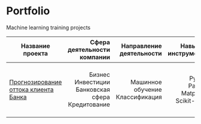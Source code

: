 # Portfolio

Machine learning training projects

| Название проекта | Сфера деятельности компании | Направление деятельности | Навыки и инструменты | Задачи проекта | 
| ---------------- | ----------------: | ----------------: | ----------------: | ----------------: |  
| [Прогнозирование оттока клиента Банка]() | Бизнес Инвестиции Банковская сфера Кредитование | Машинное обучение Классификация | Python Pandas Matplotlib Scikit-learn | На основе данных из банка определить клиента, который может уйти |
